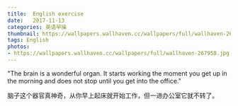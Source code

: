 ```yaml
---
title:  English exercise
date:   2017-11-13
categories: 英语早操
thumbnail: https://wallpapers.wallhaven.cc/wallpapers/full/wallhaven-267958.jpg
tags: English
photos:
- https://wallpapers.wallhaven.cc/wallpapers/full/wallhaven-267958.jpg
---
```


"The brain is a wonderful organ. It starts working the moment you get up in the morning and does not stop until you get into the office."
<p>脑子这个器官真神奇，从你早上起床就开始工作，但一进办公室它就不转了。</p>
